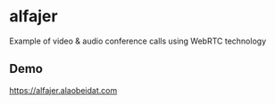 # alfajer
Example of video & audio conference calls using WebRTC technology
## Demo
https://alfajer.alaobeidat.com
